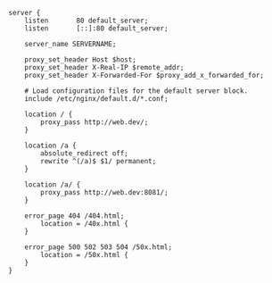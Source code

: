     server {
        listen       80 default_server;
        listen       [::]:80 default_server;

        server_name SERVERNAME;

        proxy_set_header Host $host;
        proxy_set_header X-Real-IP $remote_addr;
        proxy_set_header X-Forwarded-For $proxy_add_x_forwarded_for;

        # Load configuration files for the default server block.
        include /etc/nginx/default.d/*.conf;

        location / {
            proxy_pass http://web.dev/;
        }

        location /a {
            absolute_redirect off;
            rewrite ^(/a)$ $1/ permanent;
        }

        location /a/ {
            proxy_pass http://web.dev:8081/;
        }

        error_page 404 /404.html;
            location = /40x.html {
        }

        error_page 500 502 503 504 /50x.html;
            location = /50x.html {
        }
    }
